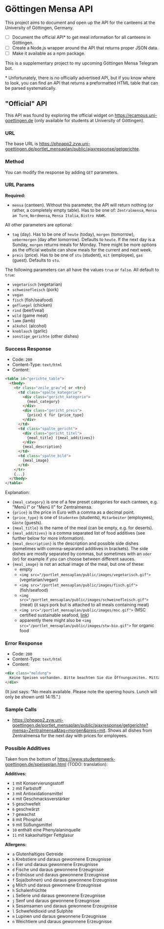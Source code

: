 # Göttingen Mensa API

This project aims to document and open up the API for the canteens at the University of Göttingen, Germany.

- [ ] Document the official API* to get meal information for all canteens in Göttingen.
- [ ] Create a Node.js wrapper around the API that returns proper JSON data.
- [ ] Make it available as a npm package.

This is a supplementary project to my upcoming Göttingen Mensa Telegram bot.

\* Unfortunately, there is no officially advertised API, but if you know where to look, you can find an API that returns a preformatted HTML table that can be parsed systematically.

## "Official" API

This API was found by exploring the official widget on https://ecampus.uni-goettingen.de (only available for students at University of Göttingen).

### URL
The base URL is https://phpapp2.zvw.uni-goettingen.de/portlet_mensaplan/public/ajaxresponse/getgerichte.

### Method
You can modify the response by adding `GET` parameters.

### URL Params
**Required:**

- `mensa` (canteen). Without this parameter, the API will return nothing (or rather, a completely empty table). Has to be one of: `Zentralmensa`, `Mensa am Turm`, `Nordmensa`, `Mensa Italia`, `Bistro HAWK`.

All other parameters are optional:

- `tag` (day). Has to be one of `heute` (today), `morgen` (tomorrow), `uebermorgen` (day after tomorrow). Defaults to `heute`. If the next day is a Sunday, `morgen` returns meals for Monday. There might be more options as the official website can show meals for the current and next week.
- `preis` (price). Has to be one of `stu` (student), `mit` (employee), `gas` (guest). Defaults to `stu`.

The following parameters can all have the values `true` or `false`. All default to `true`:

- `vegetarisch` (vegetarian)
- `schweinefleisch` (pork)
- `vegan`
- `fisch` (fish/seafood)
- `gefluegel` (chicken)
- `rind` (beef/veal)
- `wild` (game meat)
- `lamm` (lamb)
- `alkohol` (alcohol)
- `knoblauch` (garlic)
- `sonstige_gerichte` (other dishes)

### Success Response

- Code: `200`
- Content-Type: `text/html`
- Content:

```html
<table id="gerichte_table">
  <tbody>
    <tr class="zeile_grau">{ or <tr>}
      <td class="spalte_kategorie">
        <div class="gericht_kategorie">
          {meal_category}
        </div>
        <div class="gericht_preis">
          {price} € für {price_type}
        </div>
      </td>
      <td class="spalte_gericht">
        <div class="gericht_titel">
          {meal_title} ({meal_additives})
        </div>
        {meal_description}
      </td>
      <td class="spalte_bild">
        {meal_image}
      </td>
    </tr>
    {...}
  </tbody>
</table>
```
Explanation:

- `{meal_category}` is one of a few preset categories for each canteen, e.g. "Menü I" or "Menü II" for Zentralmensa.
- `{price}` is the price in Euro with a comma as a decimal point.
- `{price_type}` is one of `Studenten` (students), `Mitarbeiter` (employees), `Gäste` (guests).
- `{meal_title}` is the name of the meal (can be empty, e.g. for deserts).
- `{meal_additives}` is a comma separated list of food additives (see further below for more information).
- `{meal_description}` is the description and possible side dishes (sometimes with comma-separated additives in brackets). The side dishes are mostly separated by commas, but sometimes with an `oder` (or) for example if you can choose between different sauces.
- `{meal_image}` is not an actual image of the meal, but one of these: 
  - empty
  - `<img src="/portlet_mensaplan/public/images/vegetarisch.gif">` (vegetarian/vegan)
  - `<img src="/portlet_mensaplan/public/images/fisch.gif">` (fish/seafood)
  - `<img src="/portlet_mensaplan/public/images/schweinefleisch.gif">` (meat) (it says pork but is attached to all meals containing meat)
  - `<img src="/portlet_mensaplan/public/images/msc.gif">` (MSC certified sustainable seafood, [link](https://www.msc.org))
  - apparently there might also be `<img src="/portlet_mensaplan/public/images/stw-bio.gif">` for organic food

### Error Response

- Code: `200`
- Content-Type: `text/html`
- Content:

```html
<div class="meldung">
  Keine Speisen vorhanden. Bitte beachten Sie die Öffnungszeiten. Mittagsgerichte werden nur bis 14:15 angezeigt.
</div>
```
(It just says: "No meals available. Please note the opening hours. Lunch will only be shown until 14:15.".)

### Sample Calls

- https://phpapp2.zvw.uni-goettingen.de/portlet_mensaplan/public/ajaxresponse/getgerichte?mensa=Zentralmensa&tag=morgen&preis=mit. Shows all dishes from Zentralmensa for the next day with prices for employees.

### Possible Additives

Taken from the bottom of https://www.studentenwerk-goettingen.de/speiseplan.html (TODO: translation):

**Additives:**

- `1` mit Konservierungsstoff
- `2` mit Farbstoff
- `3` mit Antioxidationsmittel
- `4` mit Geschmacksverstärker
- `5` geschwefelt
- `6` geschwärzt
- `7` gewachst
- `8` mit Phosphat
- `9` mit Süßungsmittel
- `10` enthält eine Phenylalaninquelle
- `11` mit kakaohaltiger Fettglasur

**Allergens:**

- `a` Glutenhaltiges Getreide
- `b` Krebstiere und daraus gewonnene Erzeugnisse
- `c` Eier und daraus gewonnene Erzeugnisse
- `d` Fische und daraus gewonnene Erzeugnisse
- `e` Erdnüsse und daraus gewonnene Erzeugnisse
- `f` Soja(bohnen) und daraus gewonnene Erzeugnisse
- `g` Milch und daraus gewonnene Erzeugnisse
- `h` Schalenfrüchte
- `i` Sellerie und daraus gewonnene Erzeugnisse
- `j` Senf und daraus gewonnene Erzeugnisse
- `k` Sesamsamen und daraus gewonnene Erzeugnisse
- `l` Schwefeldioxid und Sulphite
- `m` Lupinen und daraus gewonnene Erzeugnisse
- `n` Weichtiere und daraus gewonnene Erzeugnisse

